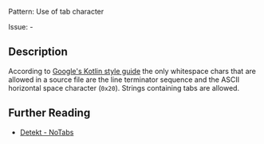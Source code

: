 Pattern: Use of tab character

Issue: -

## Description

According to [Google's Kotlin style guide](https://android.github.io/kotlin-guides/style.html#whitespace-characters) the only whitespace chars that are allowed in a source file are the line terminator sequence and the ASCII horizontal space character (`0x20`). Strings containing tabs are allowed.

## Further Reading

* [Detekt - NoTabs](https://arturbosch.github.io/detekt/style.html#notabs)